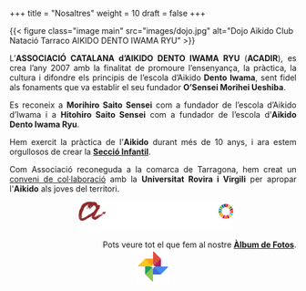 +++
title = "Nosaltres"
weight = 10
draft = false
+++

{{< figure class="image main" src="images/dojo.jpg" alt="Dojo Aikido Club Natació Tarraco AIKIDO DENTO IWAMA RYU" >}}
<div style="text-align: justify">
  L’<strong>ASSOCIACIÓ CATALANA d’AIKIDO DENTO IWAMA RYU</strong> (<strong>ACADIR</strong>), es crea l’any 2007 amb la finalitat de promoure l’ensenyança, la pràctica, la cultura i difondre els principis de l’escola d’Aikido<strong> Dento Iwama</strong>, sent fidel als fonaments que va establir el seu fundador <strong>O’Sensei Morihei Ueshiba</strong>.

  Es reconeix a <strong>Morihiro Saito Sensei</strong> com a fundador de l’escola d’Aikido d’Iwama i a <strong>Hitohiro Saito Sensei</strong> com a fundador de l’escola d’<strong>Aikido Dento Iwama Ryu</strong>.

  Hem exercit la pràctica de l'<strong>Aikido</strong> durant més de 10 anys, i ara estem orgullosos de crear la <a href="#school"><strong>Secció Infantil</strong></a>.

<p>Com Associació reconeguda a la comarca de Tarragona, hem creat un <a href="#classes">conveni de col·laboració</a> amb la <strong>Universitat Rovira i Virgili</strong> per apropar l'<strong>Aikido</strong> als joves del territori.
  <div style="text-align: center;">
    <img src="images/urv-logo.png" height="50" alt="URV" style="margin-left: 2%;">
  </div>
</p>
  <div style="text-align:right">
    Pots veure tot el que fem al nostre <a href="https://sites.google.com/view/aikidotarragona/" target="_blank"><strong>Àlbum de Fotos</strong></a>.
    <div style="text-align: center;">
      <img src="images/google-photos.png" height="60" width="60" alt="Aikido Hitohiro Saito">
    </div>
  </div>
</div>
